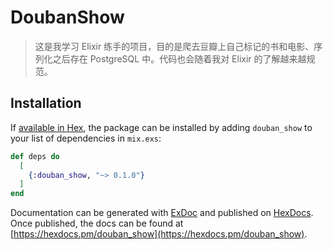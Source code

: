 # DoubanShow

> 这是我学习 Elixir 练手的项目，目的是爬去豆瓣上自己标记的书和电影、序列化之后存在 PostgreSQL 中。代码也会随着我对 Elixir 的了解越来越规范。

## Installation

If [available in Hex](https://hex.pm/docs/publish), the package can be installed
by adding `douban_show` to your list of dependencies in `mix.exs`:

```elixir
def deps do
  [
    {:douban_show, "~> 0.1.0"}
  ]
end
```

Documentation can be generated with [ExDoc](https://github.com/elixir-lang/ex_doc)
and published on [HexDocs](https://hexdocs.pm). Once published, the docs can
be found at [https://hexdocs.pm/douban_show](https://hexdocs.pm/douban_show).

